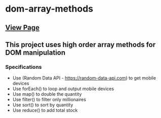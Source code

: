 # dom-array-methods

## [View Page](https://amrdesai.github.io/dom-array-methods/)

## This project uses high order array methods for DOM manipulation

### Specifications 
- Use (Random Data API - https://random-data-api.com) to get mobile devices
- Use forEach() to loop and output mobile devices
- Use map() to double the quantity
- Use filter() to filter only millionaires
- Use sort() to sort by quantity
- Use reduce() to add total stock
